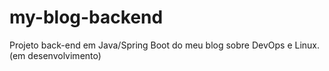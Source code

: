 # my-blog-backend
Projeto back-end em Java/Spring Boot do meu blog sobre DevOps e Linux. (em desenvolvimento)
